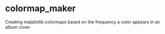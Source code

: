 # colormap_maker
Creating matplotlib colormaps based on the frequency a color appears in an album cover

